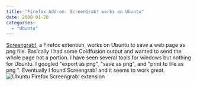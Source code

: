 ```yaml
---
title: "Firefox Add-on: ScreenGrab! works on Ubuntu"
date: 2008-01-20
categories: 
  - "Ubuntu"
---
```


[Screengrab!](https://addons.mozilla.org/en-US/firefox/addon/1146), a Firefox extention, works on Ubuntu to save a web page as png file. Basically I had some Coldfusion output and wanted to send the whole page not a portion. I have seen several tools for windows but nothing for Ubuntu. I googled "export as png", "save as png", and "print to file as png ". Eventually I found Screengrab! and it seems to work great. ![Ubuntu Firefox Screengrab! extension](images/screengrab2.jpg)
